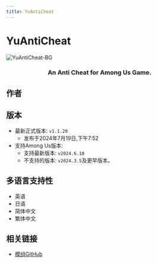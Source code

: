 ```yaml
---
title: YuAntiCheat
---
```

# YuAntiCheat
![YuAntiCheat-BG](/Image/YuAC.jpg)

<div align="center">
<h3>An Anti Cheat for Among Us Game.</h3>
</div>

<script setup>
import { VPTeamMembers } from 'vitepress/theme'

const members = [
  {
    avatar: '/Image/Yu.png',
    name: 'Yu',
    title: '开发者',
    links: [
      { icon: 'github', link: 'https://github.com/Night-GUA' },
      { icon: 'discord', link: 'https://discord.gg/9Jy7gzPq' },
    ]
  }
]

</script>

## 作者

<div align="center">
<VPTeamMembers size="small" :members="members" />
</div>

## 版本
- 最新正式版本: `v1.1.20`
  - 发布于2024年7月19日,下午7:52
- 支持Among Us版本:
    - 支持最新版本: `v2024.6.18`
    - 不支持的版本: `v2024.3.5`及更早版本。

## 多语言支持性
- 英语
- 日语
- 简体中文
- 繁体中文

## 相关链接

- [模组GitHub](https://github.com/Night-GUA/YuAntiCheat)